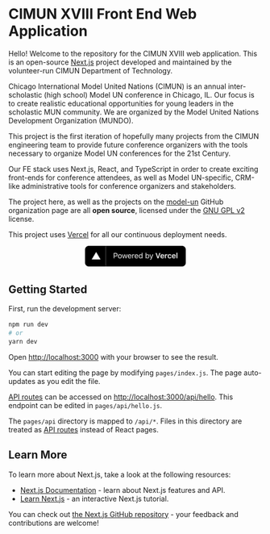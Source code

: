 # CIMUN XVIII Front End Web Application

Hello! Welcome to the repository for the CIMUN XVIII web application. This is an
open-source [Next.js](https://nextjs.org/) project developed and maintained by
the volunteer-run CIMUN Department of Technology.

Chicago International Model United Nations (CIMUN) is an annual inter-scholastic
(high school) Model UN conference in Chicago, IL. Our focus is to create realistic 
educational opportunities for young leaders in the scholastic MUN community.
We are organized by the Model United Nations Development Organization (MUNDO).

This project is the first iteration of hopefully many projects from the CIMUN
engineering team to provide future conference organizers with the tools necessary
to organize Model UN conferences for the 21st Century.

Our FE stack uses Next.js, React, and TypeScript in order to create exciting
front-ends for conference attendees, as well as Model UN-specific, CRM-like
administrative tools for conference organizers and stakeholders.

The project here, as well as the projects on the
[model-un](https://github.com/model-un) GitHub organization page are all **open source**,
licensed under the [GNU GPL v2](./LICENSE) license.

This project uses [Vercel](https://vercel.com?utm_source=model-un&utm_campaign=oss) for all
our continuous deployment needs.

<p align="center">
  <a href="https://vercel.com?utm_source=model-un&utm_campaign=oss" target="blank">
    <img src="./public/vercel-banner.svg" width="200" alt="Vercel Banner" />
  </a>
</p>

## Getting Started

First, run the development server:

```bash
npm run dev
# or
yarn dev
```

Open [http://localhost:3000](http://localhost:3000) with your browser to see the result.

You can start editing the page by modifying `pages/index.js`. The page auto-updates as you edit the file.

[API routes](https://nextjs.org/docs/api-routes/introduction) can be accessed on [http://localhost:3000/api/hello](http://localhost:3000/api/hello). This endpoint can be edited in `pages/api/hello.js`.

The `pages/api` directory is mapped to `/api/*`. Files in this directory are treated as [API routes](https://nextjs.org/docs/api-routes/introduction) instead of React pages.

## Learn More

To learn more about Next.js, take a look at the following resources:

- [Next.js Documentation](https://nextjs.org/docs) - learn about Next.js features and API.
- [Learn Next.js](https://nextjs.org/learn) - an interactive Next.js tutorial.

You can check out [the Next.js GitHub repository](https://github.com/vercel/next.js/) - your feedback and contributions are welcome!
